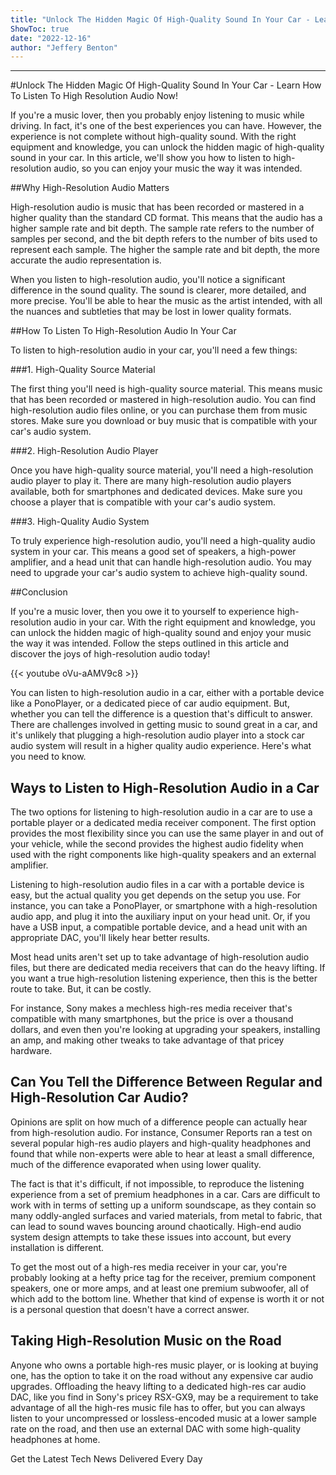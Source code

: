 ```yaml
---
title: "Unlock The Hidden Magic Of High-Quality Sound In Your Car - Learn How To Listen To High Resolution Audio Now!"
ShowToc: true 
date: "2022-12-16"
author: "Jeffery Benton"
---
```

*****
#Unlock The Hidden Magic Of High-Quality Sound In Your Car - Learn How To Listen To High Resolution Audio Now!

If you're a music lover, then you probably enjoy listening to music while driving. In fact, it's one of the best experiences you can have. However, the experience is not complete without high-quality sound. With the right equipment and knowledge, you can unlock the hidden magic of high-quality sound in your car. In this article, we'll show you how to listen to high-resolution audio, so you can enjoy your music the way it was intended.

##Why High-Resolution Audio Matters

High-resolution audio is music that has been recorded or mastered in a higher quality than the standard CD format. This means that the audio has a higher sample rate and bit depth. The sample rate refers to the number of samples per second, and the bit depth refers to the number of bits used to represent each sample. The higher the sample rate and bit depth, the more accurate the audio representation is.

When you listen to high-resolution audio, you'll notice a significant difference in the sound quality. The sound is clearer, more detailed, and more precise. You'll be able to hear the music as the artist intended, with all the nuances and subtleties that may be lost in lower quality formats.

##How To Listen To High-Resolution Audio In Your Car

To listen to high-resolution audio in your car, you'll need a few things:

###1. High-Quality Source Material

The first thing you'll need is high-quality source material. This means music that has been recorded or mastered in high-resolution audio. You can find high-resolution audio files online, or you can purchase them from music stores. Make sure you download or buy music that is compatible with your car's audio system.

###2. High-Resolution Audio Player

Once you have high-quality source material, you'll need a high-resolution audio player to play it. There are many high-resolution audio players available, both for smartphones and dedicated devices. Make sure you choose a player that is compatible with your car's audio system.

###3. High-Quality Audio System

To truly experience high-resolution audio, you'll need a high-quality audio system in your car. This means a good set of speakers, a high-power amplifier, and a head unit that can handle high-resolution audio. You may need to upgrade your car's audio system to achieve high-quality sound.

##Conclusion

If you're a music lover, then you owe it to yourself to experience high-resolution audio in your car. With the right equipment and knowledge, you can unlock the hidden magic of high-quality sound and enjoy your music the way it was intended. Follow the steps outlined in this article and discover the joys of high-resolution audio today!

{{< youtube oVu-aAMV9c8 >}} 




You can listen to high-resolution audio in a car, either with a portable device like a PonoPlayer, or a dedicated piece of car audio equipment. But, whether you can tell the difference is a question that's difficult to answer. There are challenges involved in getting music to sound great in a car, and it's unlikely that plugging a high-resolution audio player into a stock car audio system will result in a higher quality audio experience. Here's what you need to know.

 
##   Ways to Listen to High-Resolution Audio in a Car  
 

The two options for listening to high-resolution audio in a car are to use a portable player or a dedicated media receiver component. The first option provides the most flexibility since you can use the same player in and out of your vehicle, while the second provides the highest audio fidelity when used with the right components like high-quality speakers and an external amplifier.

 

Listening to high-resolution audio files in a car with a portable device is easy, but the actual quality you get depends on the setup you use. For instance, you can take a PonoPlayer, or smartphone with a high-resolution audio app, and plug it into the auxiliary input on your head unit. Or, if you have a USB input, a compatible portable device, and a head unit with an appropriate DAC, you'll likely hear better results.

 

Most head units aren't set up to take advantage of high-resolution audio files, but there are dedicated media receivers that can do the heavy lifting. If you want a true high-resolution listening experience, then this is the better route to take. But, it can be costly.

 

For instance, Sony makes a mechless high-res media receiver that's compatible with many smartphones, but the price is over a thousand dollars, and even then you're looking at upgrading your speakers, installing an amp, and making other tweaks to take advantage of that pricey hardware.

 
##   Can You Tell the Difference Between Regular and High-Resolution Car Audio?  
 

Opinions are split on how much of a difference people can actually hear from high-resolution audio. For instance, Consumer Reports ran a test on several popular high-res audio players and high-quality headphones and found that while non-experts were able to hear at least a small difference, much of the difference evaporated when using lower quality.

 

The fact is that it's difficult, if not impossible, to reproduce the listening experience from a set of premium headphones in a car. Cars are difficult to work with in terms of setting up a uniform soundscape, as they contain so many oddly-angled surfaces and varied materials, from metal to fabric, that can lead to sound waves bouncing around chaotically. High-end audio system design attempts to take these issues into account, but every installation is different.

 

To get the most out of a high-res media receiver in your car, you're probably looking at a hefty price tag for the receiver, premium component speakers, one or more amps, and at least one premium subwoofer, all of which add to the bottom line. Whether that kind of expense is worth it or not is a personal question that doesn't have a correct answer.

 
##   Taking High-Resolution Music on the Road  
 

Anyone who owns a portable high-res music player, or is looking at buying one, has the option to take it on the road without any expensive car audio upgrades. Offloading the heavy lifting to a dedicated high-res car audio DAC, like you find in Sony's pricey RSX-GX9, may be a requirement to take advantage of all the high-res music file has to offer, but you can always listen to your uncompressed or lossless-encoded music at a lower sample rate on the road, and then use an external DAC with some high-quality headphones at home.

 

Get the Latest Tech News Delivered Every Day




